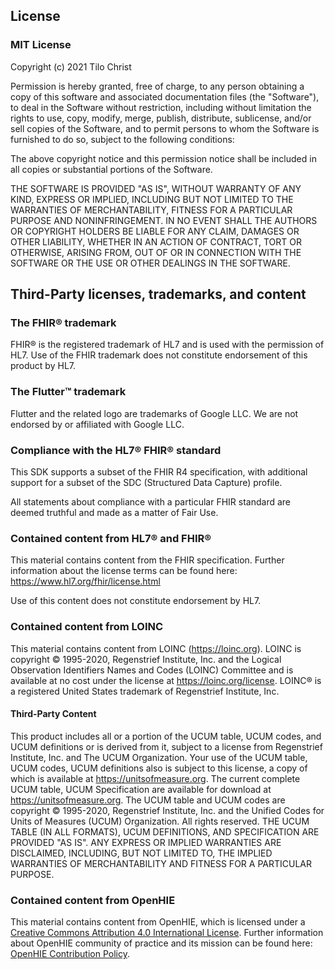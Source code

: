 ## License
### MIT License

Copyright (c) 2021 Tilo Christ

Permission is hereby granted, free of charge, to any person obtaining a copy
of this software and associated documentation files (the "Software"), to deal
in the Software without restriction, including without limitation the rights
to use, copy, modify, merge, publish, distribute, sublicense, and/or sell
copies of the Software, and to permit persons to whom the Software is
furnished to do so, subject to the following conditions:

The above copyright notice and this permission notice shall be included in all
copies or substantial portions of the Software.

THE SOFTWARE IS PROVIDED "AS IS", WITHOUT WARRANTY OF ANY KIND, EXPRESS OR
IMPLIED, INCLUDING BUT NOT LIMITED TO THE WARRANTIES OF MERCHANTABILITY,
FITNESS FOR A PARTICULAR PURPOSE AND NONINFRINGEMENT. IN NO EVENT SHALL THE
AUTHORS OR COPYRIGHT HOLDERS BE LIABLE FOR ANY CLAIM, DAMAGES OR OTHER
LIABILITY, WHETHER IN AN ACTION OF CONTRACT, TORT OR OTHERWISE, ARISING FROM,
OUT OF OR IN CONNECTION WITH THE SOFTWARE OR THE USE OR OTHER DEALINGS IN THE
SOFTWARE.

## Third-Party licenses, trademarks, and content
### The FHIR® trademark
FHIR® is the registered trademark of HL7 and is used with the permission of HL7. Use of the FHIR trademark does not constitute endorsement of this product by HL7.

### The Flutter™ trademark
Flutter and the related logo are trademarks of Google LLC. We are not endorsed by or affiliated with Google LLC.

### Compliance with the HL7® FHIR® standard
This SDK supports a subset of the FHIR R4 specification,
with additional support for a subset of the SDC (Structured Data Capture) profile.

All statements about compliance with a particular FHIR standard are deemed truthful and made as a matter of Fair Use.

### Contained content from HL7® and FHIR®
This material contains content from the FHIR specification. Further information about the license terms can be found here: https://www.hl7.org/fhir/license.html

Use of this content does not constitute endorsement by HL7.

### Contained content from LOINC
This material contains content from LOINC (https://loinc.org). LOINC is copyright © 1995-2020, Regenstrief Institute, Inc. and the Logical Observation Identifiers Names and Codes (LOINC) Committee and is available at no cost under the license at https://loinc.org/license. LOINC® is a registered United States trademark of Regenstrief Institute, Inc.

#### Third-Party Content
This product includes all or a portion of the UCUM table, UCUM codes, and UCUM definitions or is derived from it, subject to a license from Regenstrief Institute, Inc. and The UCUM Organization. Your use of the UCUM table, UCUM codes, UCUM definitions also is subject to this license, a copy of which is available at https://unitsofmeasure.org. The current complete UCUM table, UCUM Specification are available for download at https://unitsofmeasure.org. The UCUM table and UCUM codes are copyright © 1995-2020, Regenstrief Institute, Inc. and the Unified Codes for Units of Measures (UCUM) Organization. All rights reserved. THE UCUM TABLE (IN ALL FORMATS), UCUM DEFINITIONS, AND SPECIFICATION ARE PROVIDED "AS IS". ANY EXPRESS OR IMPLIED WARRANTIES ARE DISCLAIMED, INCLUDING, BUT NOT LIMITED TO, THE IMPLIED WARRANTIES OF MERCHANTABILITY AND FITNESS FOR A PARTICULAR PURPOSE.

### Contained content from OpenHIE
This material contains content from OpenHIE, which is licensed under a [Creative Commons Attribution 4.0 International License](https://creativecommons.org/licenses/by/4.0/).
Further information about OpenHIE community of practice and its mission can be found here: [OpenHIE Contribution Policy](https://wiki.ohie.org/display/documents/OpenHIE+Contribution+Policy).

